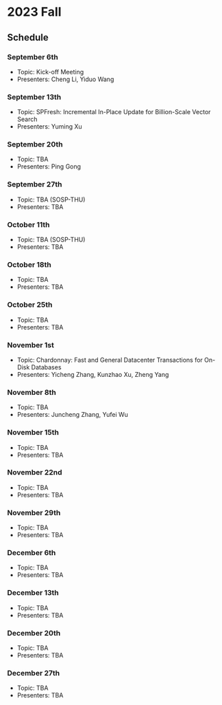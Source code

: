 # 2023 Fall

## Schedule

### September 6th

- Topic: Kick-off Meeting
- Presenters: Cheng Li, Yiduo Wang

### September 13th

- Topic: SPFresh: Incremental In-Place Update for Billion-Scale Vector Search
- Presenters: Yuming Xu

### September 20th

- Topic: TBA
- Presenters: Ping Gong

### September 27th

- Topic: TBA (SOSP-THU)
- Presenters: TBA

### October 11th

- Topic: TBA (SOSP-THU)
- Presenters: TBA

### October 18th

- Topic: TBA
- Presenters: TBA

### October 25th

- Topic: TBA
- Presenters: TBA

### November 1st

- Topic: Chardonnay: Fast and General Datacenter Transactions for On-Disk Databases
- Presenters: Yicheng Zhang, Kunzhao Xu, Zheng Yang

### November 8th

- Topic: TBA
- Presenters: Juncheng Zhang, Yufei Wu

### November 15th

- Topic: TBA
- Presenters: TBA

### November 22nd

- Topic: TBA
- Presenters: TBA

### November 29th

- Topic: TBA
- Presenters: TBA

### December 6th

- Topic: TBA
- Presenters: TBA

### December 13th

- Topic: TBA
- Presenters: TBA

### December 20th

- Topic: TBA
- Presenters: TBA

### December 27th

- Topic: TBA
- Presenters: TBA
